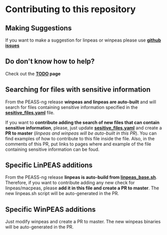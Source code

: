 # Contributing to this repository

## Making Suggestions 
If you want to make a suggestion for linpeas or winpeas please use **[github issues](https://github.com/carlospolop/privilege-escalation-awesome-scripts-suite/issues)**

## Do don't know how to help?
Check out the **[TODO](https://github.com/carlospolop/PEASS-ng/blob/master/TODO.md) page**

## Searching for files with sensitive information
From the PEASS-ng release **winpeas and linpeas are auto-built** and will search for files containing sensitive information specified in the **[sesitive_files.yaml](https://github.com/carlospolop/privilege-escalation-awesome-scripts-suite/blob/master/build_lists/sensitive_files.yaml)** file.

If you want to **contribute adding the search of new files that can contain sensitive information**, please, just update **[sesitive_files.yaml](https://github.com/carlospolop/privilege-escalation-awesome-scripts-suite/blob/master/build_lists/sensitive_files.yaml)** and create a **PR to master** (*linpeas and winpeas will be auto-built in this PR*). You can find examples of how to contribute to this file inside the file.
Also, in the comments of this PR, put links to pages where and example of the file containing sensitive information can be foud.

## Specific LinPEAS additions
From the PEASS-ng release **linpeas is auto-build from [linpeas_base.sh](https://github.com/carlospolop/privilege-escalation-awesome-scripts-suite/blob/master/linPEAS/builder/linpeas_base.sh)**. Therefore, if you want to contribute adding any new check for linpeas/macpeas, please **add it in this file and create a PR to master**.
The new linpeas.sh script will be auto-generated in the PR.

## Specific WinPEAS additions
Just modify winpeas and create a PR to master.
The new winpeas binaries will be auto-generated in the PR.
